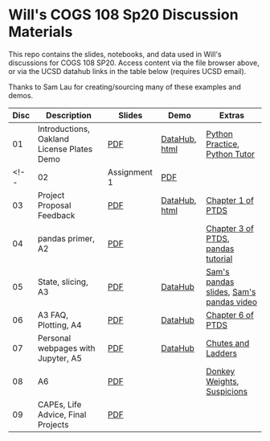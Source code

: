 # Will's COGS 108 Sp20 Discussion Materials

This repo contains the slides, notebooks, and data used in Will's discussions
for COGS 108 SP20. Access content via the file browser above, or via the UCSD
datahub links in the table below (requires UCSD email).

Thanks to Sam Lau for creating/sourcing many of these examples and demos.

| Disc | Description                                | Slides     | Demo                        | Extras                                                  |
| ---- | ------------------------------------------ | ---------- | --------------------------- | ------------------------------------------------------- |
| 01   | Introductions, Oakland License Plates Demo | [PDF][s01] | [DataHub][d01], [html][n01] | [Python Practice][e01a], [Python Tutor][e01b]           |
<!-- | 02   | Assignment 1                               | [PDF][s02] |                             | [Data Types, NumPy, pandas Practice][e02a]              |
| 03   | Project Proposal Feedback                  | [PDF][s03] | [DataHub][d03], [html][n03] | [Chapter 1 of PTDS][e03a]                               |
| 04   | pandas primer, A2                          | [PDF][s04] |                             | [Chapter 3 of PTDS][e04a], [pandas tutorial][e04b]      |
| 05   | State, slicing, A3                         | [PDF][s05] | [DataHub][d05]              | [Sam's pandas slides][e05a], [Sam's pandas video][e05b] |
| 06   | A3 FAQ, Plotting, A4                       | [PDF][s07] | [DataHub][d06]              | [Chapter 6 of PTDS][e06a]                               |
| 07   | Personal webpages with Jupyter, A5         | [PDF][s07] | [DataHub][d07]              | [Chutes and Ladders][e07a]                              |
| 08   | A6                                         | [PDF][s08] |                             | [Donkey Weights][e08a], [Suspicions][e08b]              |
| 09   | CAPEs, Life Advice, Final Projects         | [PDF][s09] |                             |                                                         | -->

[s01]: https://github.com/COGS108/Section-Sp20/blob/master/Will/disc01/disc01.pdf
[d01]: http://datahub.ucsd.edu/hub/user-redirect/git-sync?repo=https://github.com/SamLau95/cogs108disc-wi20&subPath=disc01/disc01.ipynb
[n01]: https://nbviewer.jupyter.org/github/SamLau95/cogs108disc-wi20/blob/master/disc01/disc01.ipynb
[e01a]: http://datahub.ucsd.edu/hub/user-redirect/git-sync?repo=https://github.com/SamLau95/python-bootcamp-2019&subPath=lab01/
[e01b]: http://pythontutor.com/
[s02]: https://github.com/SamLau95/cogs108disc-wi20/blob/master/disc02/disc02.pdf
[e02a]: http://datahub.ucsd.edu/hub/user-redirect/git-sync?repo=https://github.com/SamLau95/python-bootcamp-2019&subPath=lab02/
[s03]: https://github.com/SamLau95/cogs108disc-wi20/blob/master/disc03/disc03.pdf
[d03]: http://datahub.ucsd.edu/hub/user-redirect/git-sync?repo=https://github.com/SamLau95/cogs108disc-wi20&subPath=disc03/disc03.ipynb
[n03]: https://nbviewer.jupyter.org/github/SamLau95/cogs108disc-wi20/blob/master/disc03/disc03.ipynb
[e03a]: https://www.textbook.ds100.org/ch/01/lifecycle_intro.html
[s04]: https://github.com/SamLau95/cogs108disc-wi20/blob/master/disc04/disc04.pdf
[e04a]: https://www.textbook.ds100.org/ch/03/pandas_intro.html
[e04b]: https://pandas.pydata.org/pandas-docs/stable/getting_started/10min.html
[s05]: https://github.com/SamLau95/cogs108disc-wi20/blob/master/disc05/disc05.pdf
[d05]: http://datahub.ucsd.edu/hub/user-redirect/git-sync?repo=https://github.com/SamLau95/cogs108disc-wi20&subPath=disc05/disc05.ipynb
[e05a]: http://bit.ly/sam-pandas-01
[e05b]: https://www.youtube.com/watch?v=7ns-k29aMgE&feature=youtu.be
[s06]: https://github.com/SamLau95/cogs108disc-wi20/blob/master/disc06/disc06.pdf
[d06]: http://datahub.ucsd.edu/hub/user-redirect/git-sync?repo=https://github.com/SamLau95/cogs108disc-wi20&subPath=disc06/disc06.ipynb
[e06a]: https://www.textbook.ds100.org/ch/06/viz_intro.html
[s07]: https://github.com/SamLau95/cogs108disc-wi20/blob/master/disc07/disc07.pdf
[d07]: http://datahub.ucsd.edu/hub/user-redirect/git-sync?repo=https://github.com/SamLau95/cogs108disc-wi20&subPath=disc07/jake_demo.ipynb
[e07a]: http://jakevdp.github.io/blog/2017/12/18/simulating-chutes-and-ladders/
[s08]: https://github.com/SamLau95/cogs108disc-wi20/blob/master/disc08/disc08.pdf
[e08a]: https://www.textbook.ds100.org/ch/13/linear_case_study.html
[e08b]: https://danluu.com/discontinuities/
[s09]: https://github.com/SamLau95/cogs108disc-wi20/blob/master/disc09/disc09.pdf
